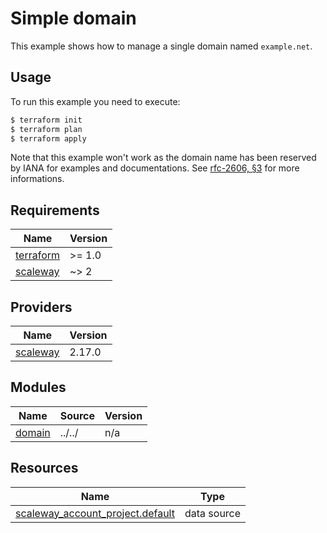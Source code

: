 # Simple domain

This example shows how to manage a single domain named `example.net`.

## Usage

To run this example you need to execute:

```bash
$ terraform init
$ terraform plan
$ terraform apply
```

Note that this example won't work as the domain name has been reserved by IANA for examples and documentations. See [rfc-2606, §3](https://www.rfc-editor.org/rfc/rfc2606.html#section-3) for more informations.

<!-- BEGIN_TF_DOCS -->
## Requirements

| Name | Version |
|------|---------|
| <a name="requirement_terraform"></a> [terraform](#requirement_terraform) | >= 1.0 |
| <a name="requirement_scaleway"></a> [scaleway](#requirement_scaleway) | ~> 2 |

## Providers

| Name | Version |
|------|---------|
| <a name="provider_scaleway"></a> [scaleway](#provider_scaleway) | 2.17.0 |

## Modules

| Name | Source | Version |
|------|--------|---------|
| <a name="module_domain"></a> [domain](#module_domain) | ../../ | n/a |

## Resources

| Name | Type |
|------|------|
| [scaleway_account_project.default](https://registry.terraform.io/providers/scaleway/scaleway/latest/docs/data-sources/account_project) | data source |
<!-- END_TF_DOCS -->
